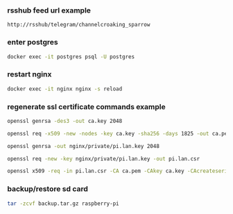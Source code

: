 ### rsshub feed url example
```
http://rsshub/telegram/channelcroaking_sparrow
```

### enter postgres
```bash
docker exec -it postgres psql -U postgres
```

### restart nginx
```bash
docker exec -it nginx nginx -s reload
```

### regenerate ssl certificate commands example
```bash
openssl genrsa -des3 -out ca.key 2048

openssl req -x509 -new -nodes -key ca.key -sha256 -days 1825 -out ca.pem

openssl genrsa -out nginx/private/pi.lan.key 2048

openssl req -new -key nginx/private/pi.lan.key -out pi.lan.csr

openssl x509 -req -in pi.lan.csr -CA ca.pem -CAkey ca.key -CAcreateserial -out nginx/certs/pi.lan.crt -days 825 -sha256 -extfile pi.lan.ext
```

### backup/restore sd card
```bash
tar -zcvf backup.tar.gz raspberry-pi
```
